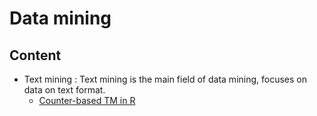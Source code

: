 # Data mining



## Content

* Text mining : Text mining is the main field of data mining, focuses on data on text format.
  * [Counter-based TM in R](tm_r.md)


